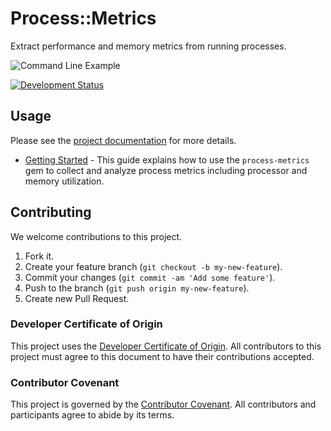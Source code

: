 # Process::Metrics

Extract performance and memory metrics from running processes.

![Command Line Example](command-line.png)

[![Development Status](https://github.com/socketry/process-metrics/workflows/Test/badge.svg)](https://github.com/socketry/process-metrics/actions?workflow=Test)

## Usage

Please see the [project documentation](https://socketry.github.io/process-metrics/) for more details.

  - [Getting Started](https://socketry.github.io/process-metrics/guides/getting-started/index) - This guide explains how to use the `process-metrics` gem to collect and analyze process metrics including processor and memory utilization.

## Contributing

We welcome contributions to this project.

1.  Fork it.
2.  Create your feature branch (`git checkout -b my-new-feature`).
3.  Commit your changes (`git commit -am 'Add some feature'`).
4.  Push to the branch (`git push origin my-new-feature`).
5.  Create new Pull Request.

### Developer Certificate of Origin

This project uses the [Developer Certificate of Origin](https://developercertificate.org/). All contributors to this project must agree to this document to have their contributions accepted.

### Contributor Covenant

This project is governed by the [Contributor Covenant](https://www.contributor-covenant.org/). All contributors and participants agree to abide by its terms.
